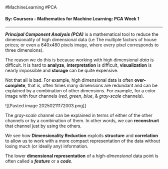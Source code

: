 #MachineLearning #PCA
#### By: Coursera - Mathematics for Machine Learning: PCA Week 1
---
***Principal Component Analysis (PCA)*** is a mathematical tool to reduce the dimensionality of high dimensional data (i.e The multiple factors of house prices; or even a 640x480 pixels image, where every pixel corresponds to three dimensions).

The reason we do this is because working with high dimensional *data* is difficult. It is hard to **analyze**, **interpretation** is difficult, **visualization** is nearly impossible and **storage** can be quite expensive.

Not that all is bad. For example, high dimensional data is often **over-complete**, that is, often times many dimensions are redundant and can be explained by a combination of other dimensions. For example, for a color image with four channels (*red*, *green*, *blue*, & *gray-scale* channels). 

![[Pasted image 20250211172003.png]]

The *gray-scale* channel can be explained in terms of either of the other channels or by a combination of them. In other words, we can **reconstruct** that channel just by using the others.

We see how **Dimensionality Reduction** exploits **structure** and **correlation** to allow us to work with a more compact representation of the data without losing much (or ideally any) information.

The lower **dimensional representation** of a *high-dimensional* data point is often called a ***feature*** or a ***code***.